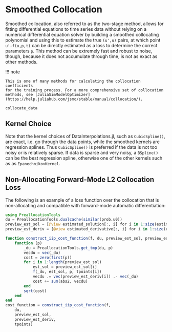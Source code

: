 # Smoothed Collocation

Smoothed collocation, also referred to as the two-stage method, allows
for fitting differential equations to time series data without relying
on a numerical differential equation solver by building a smoothed
collocating polynomial and using this to estimate the true `(u',u)`
pairs, at which point `u'-f(u,p,t)` can be directly estimated as a
loss to determine the correct parameters `p`. This method can be
extremely fast and robust to noise, though, because it does not
accumulate through time, is not as exact as other methods.

!!! note
    
    This is one of many methods for calculating the collocation coefficients
    for the training process. For a more comprehensive set of collocation
    methods, see [JuliaSimModelOptimizer](https://help.juliahub.com/jsmo/stable/manual/collocation/).

```@docs
collocate_data
```

## Kernel Choice

Note that the kernel choices of DataInterpolations.jl, such as `CubicSpline()`,
are exact, i.e. go through the data points, while the smoothed kernels are
regression splines. Thus `CubicSpline()` is preferred if the data is not too
noisy or is relatively sparse. If data is sparse and very noisy, a `BSpline()`
can be the best regression spline, otherwise one of the other kernels such as as
`EpanechnikovKernel`.

## Non-Allocating Forward-Mode L2 Collocation Loss

The following is an example of a loss function over the collocation that
is non-allocating and compatible with forward-mode automatic differentiation:

```julia
using PreallocationTools
du = PreallocationTools.dualcache(similar(prob.u0))
preview_est_sol = [@view estimated_solution[:, i] for i in 1:size(estimated_solution, 2)]
preview_est_deriv = [@view estimated_derivative[:, i] for i in 1:size(estimated_solution, 2)]

function construct_iip_cost_function(f, du, preview_est_sol, preview_est_deriv, tpoints)
    function (p)
        _du = PreallocationTools.get_tmp(du, p)
        vecdu = vec(_du)
        cost = zero(first(p))
        for i in 1:length(preview_est_sol)
            est_sol = preview_est_sol[i]
            f(_du, est_sol, p, tpoints[i])
            vecdu .= vec(preview_est_deriv[i]) .- vec(_du)
            cost += sum(abs2, vecdu)
        end
        sqrt(cost)
    end
end
cost_function = construct_iip_cost_function(f,
    du,
    preview_est_sol,
    preview_est_deriv,
    tpoints)
```

